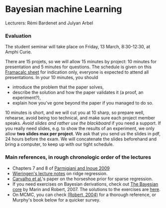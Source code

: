 # Bayesian machine Learning
Lecturers: Rémi Bardenet and Julyan Arbel

### Evaluation
The student seminar will take place on Friday, 13 March, 8:30-12:30, at Amphi Curie.

There are 15 projets, so we will allow 15 minutes by project: 10 minutes for presentation and 5 minutes for questions. The schedule is given on this [Framacalc sheet](https://lite.framacalc.org/9eu9-mva-bml) for indication only, everyone is expected to attend all presentations. In your 10 minutes, you should
* introduce the problem that the paper solves,
* describe the solution and how the paper validates it (a proof, an experiment?),
* explain how you've gone beyond the paper if you managed to do so.

10 minutes is short, and we will cut you at 10 sharp, so prepare well, rehearse, avoid being too technical, and make sure each project member speaks. *Avoid slides and rather use the blackboard* if you need a support. If you really need slides, e.g. to show the results of an experiment, we only allow **two slides max per project**. We ask that you send us the slides in pdf, 24 hours before the exam. We will concatenate the slides beforehand and bring a computer, to keep up with our tight schedule.

### Main references, in rough chronologic order of the lectures
* Chapters 7 and 8 of [Parmigiani and Inoue 2009](https://www.webdepot.umontreal.ca/Usagers/perronf/MonDepotPublic/stt2100/Decision_theory.pdf)
* [Wieringen's lecture notes](https://arxiv.org/abs/1509.09169) on ridge regression.
* [Carvalho et al.](https://faculty.chicagobooth.edu/nicholas.polson/research/papers/Horse.pdf)'s paper on the horseshoe prior for sparse regression.
* If you need exercises on Bayesian derivations, check out [The Bayesian core](https://books.google.fr/books/about/Bayesian_Core_A_Practical_Approach_to_Co.html?id=5xwuouehKQoC&redir_esc=y) by Marin and Robert, 2007. The solutions to the exercises are [here](https://arxiv.org/pdf/0910.4696.pdf).
* On MCMC, you can check [(Robert, 2004)](https://www.springer.com/gp/book/9780387212395) for a thorough reference, or Murphy's book below for a quicker survey.
